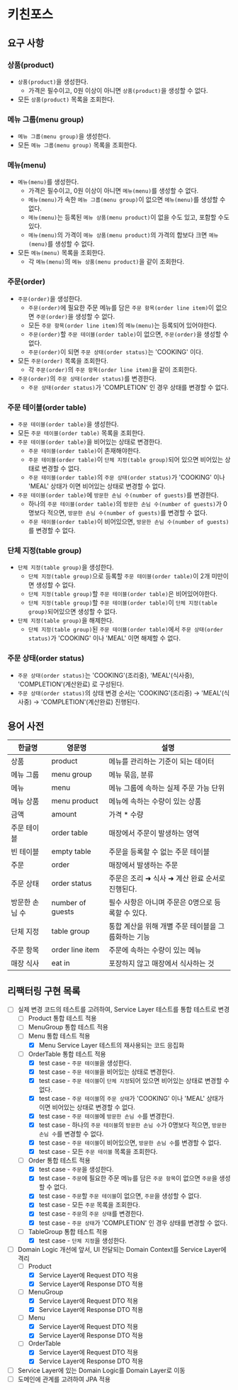 # 키친포스

## 요구 사항

### 상품(product)

- `상품(product)`을 생성한다.
    - 가격은 필수이고, 0원 이상이 아니면 `상품(product)`을 생성할 수 없다.
- 모든 `상품(product)` 목록을 조회한다.

### 메뉴 그룹(menu group)

- `메뉴 그룹(menu group)`을 생성한다.
- 모든 `메뉴 그룹(menu group)` 목록을 조회한다.

### 메뉴(menu)

- `메뉴(menu)`를 생성한다.
    - 가격은 필수이고, 0원 이상이 아니면 `메뉴(menu)`를 생성할 수 없다.
    - `메뉴(menu)`가 속한 `메뉴 그룹(menu group)`이 없으면 `메뉴(menu)`를 생성할 수 없다.
    - `메뉴(menu)`는 등록된 `메뉴 상품(menu product)`이 없을 수도 있고, 포함할 수도 있다.
    - `메뉴(menu)`의 가격이 `메뉴 상품(menu product)`의 가격의 합보다 크면 `메뉴(menu)`를 생성할 수 없다.
- 모든 `메뉴(menu)` 목록을 조회한다.
    - 각 `메뉴(menu)`의 `메뉴 상품(menu product)`을 같이 조회한다.

### 주문(order)

- `주문(order)`을 생성한다.
    - `주문(order)`에 필요한 주문 메뉴를 담은 `주문 항목(order line item)`이 없으면 `주문(order)`을 생성할 수 없다.
    - 모든 `주문 항목(order line item)`의 `메뉴(menu)`는 등록되어 있어야한다.
    - `주문(order)`할 `주문 테이블(order table)`이 없으면, `주문(order)`을 생성할 수 없다.
    - `주문(order)`이 되면 `주문 상태(order status)`는 'COOKING' 이다.
- 모든 `주문(order)` 목록을 조회한다.
    - 각 `주문(order)`의 `주문 항목(order line item)`을 같이 조회한다.
- `주문(order)`의 `주문 상태(order status)`를 변경한다.
    - `주문 상태(order status)`가 'COMPLETION' 인 경우 상태를 변경할 수 없다.

### 주문 테이블(order table)

- `주문 테이블(order table)`을 생성한다.
- 모든 `주문 테이블(order table)` 목록을 조회한다.
- `주문 테이블(order table)`을 비어있는 상태로 변경한다.
    - `주문 테이블(order table)`이 존재해야한다.
    - `주문 테이블(order table)`이 `단체 지정(table group)`되어 있으면 비어있는 상태로 변경할 수 없다.
    - `주문 테이블(order table)`의 `주문 상태(order status)`가 'COOKING' 이나 'MEAL' 상태가 이면 비어있는 상태로 변경할 수 없다.
- `주문 테이블(order table)`에 `방문한 손님 수(number of guests)`를 변경한다.
    - 하나의 `주문 테이블(order table)`의 `방문한 손님 수(number of guests)`가 0명보다 적으면, `방문한 손님 수(number of guests)`를 변경할 수 없다.
    - `주문 테이블(order table)`이 비어있으면, `방문한 손님 수(number of guests)`를 변경할 수 없다.

### 단체 지정(table group)

- `단체 지정(table group)`을 생성한다.
    - `단체 지정(table group)`으로 등록할 `주문 테이블(order table)`이 2개 미만이면 생성할 수 없다.
    - `단체 지정(table group)`할 `주문 테이블(order table)`은 비어있어야한다.
    - `단체 지정(table group)`할 `주문 테이블(order table)`이 `단체 지정(table group)`되어있으면 생성할 수 없다.
- `단체 지정(table group)`을 해제한다.
    - `단체 지정(table group)`된 `주문 테이블(order table)`에서 `주문 상태(order status)`가 'COOKING' 이나 'MEAL' 이면 해제할 수 없다.

### 주문 상태(order status)

- `주문 상태(order status)`는 'COOKING'(조리중), 'MEAL'(식사중), 'COMPLETION'(계산완료) 로 구성된다.
- `주문 상태(order status)`의 상태 변경 순서는 'COOKING'(조리중) -> 'MEAL'(식사중) -> 'COMPLETION'(계산완료) 진행된다.

## 용어 사전

| 한글명 | 영문명 | 설명 |
| --- | --- | --- |
| 상품 | product | 메뉴를 관리하는 기준이 되는 데이터 |
| 메뉴 그룹 | menu group | 메뉴 묶음, 분류 |
| 메뉴 | menu | 메뉴 그룹에 속하는 실제 주문 가능 단위 |
| 메뉴 상품 | menu product | 메뉴에 속하는 수량이 있는 상품 |
| 금액 | amount | 가격 * 수량 |
| 주문 테이블 | order table | 매장에서 주문이 발생하는 영역 |
| 빈 테이블 | empty table | 주문을 등록할 수 없는 주문 테이블 |
| 주문 | order | 매장에서 발생하는 주문 |
| 주문 상태 | order status | 주문은 조리 ➜ 식사 ➜ 계산 완료 순서로 진행된다. |
| 방문한 손님 수 | number of guests | 필수 사항은 아니며 주문은 0명으로 등록할 수 있다. |
| 단체 지정 | table group | 통합 계산을 위해 개별 주문 테이블을 그룹화하는 기능 |
| 주문 항목 | order line item | 주문에 속하는 수량이 있는 메뉴 |
| 매장 식사 | eat in | 포장하지 않고 매장에서 식사하는 것 |

## 리팩터링 구현 목록

- [ ] 실제 변경 코드의 테스트를 고려하여, Service Layer 테스트를 통합 테스트로 변경
    - [ ] Product 통합 테스트 적용
    - [ ] MenuGroup 통합 테스트 적용
    - [ ] Menu 통합 테스트 적용
        - [x] Menu Service Layer 테스트의 재사용되는 코드 응집화
    - [ ] OrderTable 통합 테스트 적용
        - [x] test case - `주문 테이블`을 생성한다.
        - [x] test case - `주문 테이블`을 비어있는 상태로 변경한다.
        - [x] test case - `주문 테이블`이 `단체 지정`되어 있으면 비어있는 상태로 변경할 수 없다.
        - [x] test case - `주문 테이블`의 `주문 상태`가 'COOKING' 이나 'MEAL' 상태가 이면 비어있는 상태로 변경할 수 없다.
        - [x] test case - `주문 테이블`에 `방문한 손님 수`를 변경한다.
        - [x] test case - 하나의 `주문 테이블`의 `방문한 손님 수`가 0명보다 적으면, `방문한 손님 수`를 변경할 수 없다.
        - [x] test case - `주문 테이블`이 비어있으면, `방문한 손님 수`를 변경할 수 없다.
        - [x] test case - 모든 `주문 테이블` 목록을 조회한다.
    - [ ] Order 통합 테스트 적용
        - [x] test case - `주문`을 생성한다.
        - [x] test case - `주문`에 필요한 주문 메뉴를 담은 `주문 항목`이 없으면 `주문`을 생성할 수 없다.
        - [x] test case - `주문`할 `주문 테이블`이 없으면, `주문`을 생성할 수 없다.
        - [x] test case - 모든 `주문` 목록을 조회한다.
        - [x] test case - `주문`의 `주문 상태`를 변경한다.
        - [x] test case - `주문 상태`가 'COMPLETION' 인 경우 상태를 변경할 수 없다.
    - [ ] TableGroup 통합 테스트 적용
        - [x] test case - `단체 지정`을 생성한다.
- [ ] Domain Logic 개선에 앞서, UI 전달되는 Domain Context를 Service Layer에 격리
    - [ ] Product
        - [x] Service Layer에 Request DTO 적용
        - [x] Service Layer에 Response DTO 적용
    - [ ] MenuGroup
        - [x] Service Layer에 Request DTO 적용
        - [x] Service Layer에 Response DTO 적용
    - [ ] Menu
        - [x] Service Layer에 Request DTO 적용
        - [x] Service Layer에 Response DTO 적용
    - [ ] OrderTable
        - [x] Service Layer에 Request DTO 적용
        - [x] Service Layer에 Response DTO 적용
- [ ] Service Layer에 있는 Domain Logic를 Domain Layer로 이동
- [ ] 도메인에 관계를 고려하여 JPA 적용 
